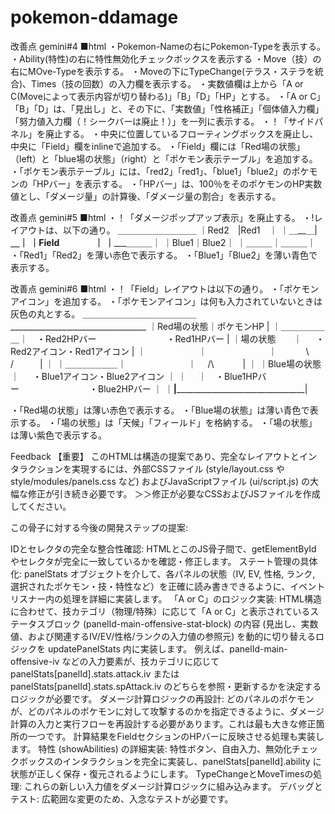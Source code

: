 # pokemon-ddamage



改善点
gemini#4
■html
・Pokemon-Nameの右にPokemon-Typeを表示する。
・Ability(特性)の右に特性無効化チェックボックスを表示する
・Move（技）の右にMOve-Typeを表示する。
・Moveの下にTypeChange(テラス・ステラを統合)、Times（技の回数）の入力欄を表示する。
・実数値欄は上から「A or C(Moveによって表示内容が切り替わる)」「B」「D」「HP」とする。
・「A or C」「B」「D」は、「見出し」と、その下に、「実数値」「性格補正」「個体値入力欄」「努力値入力欄（！シークバーは廃止！）」を一列に表示する。
・！「サイドパネル」を廃止する。
・中央に位置しているフローティングボックスを廃止し、中央に「Field」欄をinlineで追加する。
・「Field」欄には「Red場の状態」（left）と「blue場の状態」（right）と「ポケモン表示テーブル」を追加する。
・「ポケモン表示テーブル」には、「red2」「red1」、「blue1」「blue2」のポケモンの「HPバー」を表示する。
・「HPバー」は、100％をそのポケモンのHP実数値とし、「ダメージ量」の計算後、「ダメージ量の割合」を表示する。

改善点
gemini#5
■html
・！「ダメージポップアップ表示」を廃止する。
・!レイアウトは、以下の通り。
＿＿＿＿＿＿＿＿＿
｜Red2　|Red1　｜
｜＿__＿|____＿｜
｜Field　　　　｜
｜_______＿＿＿｜
｜Blue1｜Blue2｜
｜＿＿＿｜＿＿＿｜
・「Red1」「Red2」を薄い赤色で表示する。
・「Blue1」「Blue2」を薄い青色で表示する。

改善点
gemini#6
■html
・！「Field」レイアウトは以下の通り。
・「ポケモンアイコン」を追加する。
・「ポケモンアイコン」は何も入力されていないときは灰色の丸とする。
＿＿＿＿＿＿＿＿＿＿＿＿＿__________________________________
｜Red場の状態｜ポケモンHP                                  |
｜＿＿＿＿＿＿｜　・Red2HPバー　　　　　　　　・Red1HPバー   |
｜場の状態　　｜    　  ・Red2アイコン・Red1アイコン         |
｜　　　　　　｜　　　　　　　｜　　　 \ /　　　|            ｜
｜＿＿＿＿＿＿｜　　　　　　　｜　     /\　　　 |            ｜
｜Blue場の状態｜    　  ・Blue1アイコン・Blue2アイコン       ｜
｜          　｜　・Blue1HPバー　　　　　　　　・Blue2HPバー ｜
｜____________|____________________________________________|

・「Red場の状態」は薄い赤色で表示する。
・「Blue場の状態」は薄い青色で表示する。
・「場の状態」は「天候」「フィールド」を格納する。
・「場の状態」は薄い紫色で表示する。

Feedback
【重要】
このHTMLは構造の提案であり、完全なレイアウトとインタラクションを実現するには、外部CSSファイル (style/layout.css や style/modules/panels.css など) およびJavaScriptファイル (ui/script.js) の大幅な修正が引き続き必要です。
＞＞修正が必要なCSSおよびJSファイルを作成してください。


この骨子に対する今後の開発ステップの提案:

IDとセレクタの完全な整合性確認: HTMLとこのJS骨子間で、getElementById やセレクタが完全に一致しているかを確認・修正します。
ステート管理の具体化: panelStats オブジェクトを介して、各パネルの状態（IV, EV, 性格, ランク, 選択されたポケモン・技・特性など）を正確に読み書きできるように、イベントリスナー内の処理を詳細に実装します。
「A or C」のロジック実装:
HTML構造に合わせて、技カテゴリ（物理/特殊）に応じて「A or C」と表示されているステータスブロック (panelId-main-offensive-stat-block) の内容 (見出し、実数値、および関連するIV/EV/性格/ランクの入力値の参照元) を動的に切り替えるロジックを updatePanelStats 内に実装します。
例えば、panelId-main-offensive-iv などの入力要素が、技カテゴリに応じて panelStats[panelId].stats.attack.iv または panelStats[panelId].stats.spAttack.iv のどちらを参照・更新するかを決定するロジックが必要です。
ダメージ計算ロジックの再設計:
どのパネルのポケモンが、どのパネルのポケモンに対して攻撃するのかを指定できるように、ダメージ計算の入力と実行フローを再設計する必要があります。これは最も大きな修正箇所の一つです。
計算結果をFieldセクションのHPバーに反映させる処理も実装します。
特性 (showAbilities) の詳細実装:
特性ボタン、自由入力、無効化チェックボックスのインタラクションを完全に実装し、panelStats[panelId].ability に状態が正しく保存・復元されるようにします。
TypeChangeとMoveTimesの処理: これらの新しい入力値をダメージ計算ロジックに組み込みます。
デバッグとテスト: 広範囲な変更のため、入念なテストが必要です。